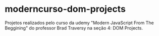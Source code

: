 # moderncurso-dom-projects
Projetos realizados pelo curso da udemy "Modern JavaScript From The Beggining" do professor Brad Traversy na seção 4: DOM Projects.
